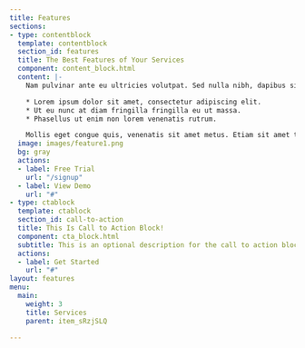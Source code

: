 ```yaml
---
title: Features
sections:
- type: contentblock
  template: contentblock
  section_id: features
  title: The Best Features of Your Services
  component: content_block.html
  content: |-
    Nam pulvinar ante eu ultricies volutpat. Sed nulla nibh, dapibus sit amet cursus quis, fringilla nec sapien. Vestibulum imperdiet nunc bibendum consectetur lobortis.

    * Lorem ipsum dolor sit amet, consectetur adipiscing elit.
    * Ut eu nunc at diam fringilla fringilla eu ut massa.
    * Phasellus ut enim non lorem venenatis rutrum.

    Mollis eget congue quis, venenatis sit amet metus. Etiam sit amet tortor sed justo tempor condimentum.
  image: images/feature1.png
  bg: gray
  actions:
  - label: Free Trial
    url: "/signup"
  - label: View Demo
    url: "#"
- type: ctablock
  template: ctablock
  section_id: call-to-action
  title: This Is Call to Action Block!
  component: cta_block.html
  subtitle: This is an optional description for the call to action block.
  actions:
  - label: Get Started
    url: "#"
layout: features
menu:
  main:
    weight: 3
    title: Services
    parent: item_sRzjSLQ

---
```

